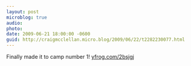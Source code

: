 ```yaml
---
layout: post
microblog: true
audio: 
photo: 
date: 2009-06-21 18:00:00 -0600
guid: http://craigmcclellan.micro.blog/2009/06/22/t2282230077.html
---
```

Finally made it to camp number 1! [yfrog.com/2bsjgj](http://yfrog.com/2bsjgj)
